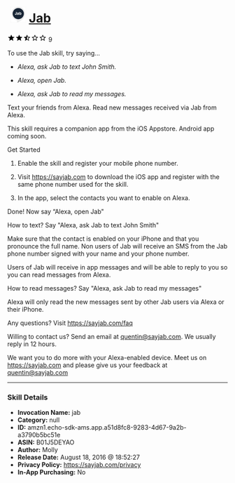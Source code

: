 # &nbsp;<img src="skill_icon" alt="Jab icon" width="36"> [Jab](http://alexa.amazon.com/#skills/amzn1.echo-sdk-ams.app.a51d8fc8-9283-4d67-9a2b-a3790b5bc51e)
![2.7 stars](../../images/ic_star_black_18dp_1x.png)![2.7 stars](../../images/ic_star_black_18dp_1x.png)![2.7 stars](../../images/ic_star_half_black_18dp_1x.png)![2.7 stars](../../images/ic_star_border_black_18dp_1x.png)![2.7 stars](../../images/ic_star_border_black_18dp_1x.png) 9

To use the Jab skill, try saying...

* *Alexa, ask Jab to text John Smith.*

* *Alexa, open Jab.*

* *Alexa, ask Jab to read my messages.*

Text your friends from Alexa.
Read new messages received via Jab from Alexa.

This skill requires a companion app from the iOS Appstore. 
Android app coming soon.


Get Started

1. Enable the skill and register your mobile phone number.

2. Visit https://sayjab.com to download the iOS app and register with the same phone number used for the skill.

3. In the app, select the contacts you want to enable on Alexa.

Done! Now say “Alexa, open Jab"


How to text?
Say "Alexa, ask Jab to text John Smith" 

Make sure that the contact is enabled on your iPhone and that you pronounce the full name.
Non users of Jab will receive an SMS from the Jab phone number signed with your name and your phone number.

Users of Jab will receive in app messages and will be able to reply to you so you can read messages from Alexa.


How to read messages?
Say "Alexa, ask Jab to read my messages"

Alexa will only read the new messages sent by other Jab users via Alexa or their iPhone.



Any questions? Visit https://sayjab.com/faq

Willing to contact us? Send an email at quentin@sayjab.com. We usually reply in 12 hours.


We want you to do more with your Alexa-enabled device.
Meet us on https://sayjab.com and please give us your feedback at quentin@sayjab.com

***

### Skill Details

* **Invocation Name:** jab
* **Category:** null
* **ID:** amzn1.echo-sdk-ams.app.a51d8fc8-9283-4d67-9a2b-a3790b5bc51e
* **ASIN:** B01J5DEYAO
* **Author:** Molly
* **Release Date:** August 18, 2016 @ 18:52:27
* **Privacy Policy:** https://sayjab.com/privacy
* **In-App Purchasing:** No
